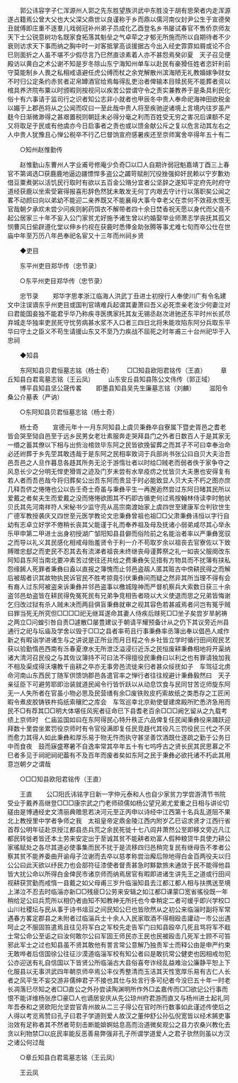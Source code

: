 <!-- { "loadSidebar": true } -->
　　郭公讳容字子仁浑源州人郭之先东胜望族洪武中东胜没于胡有思荣者内走浑源遂占籍焉公曾大父也大父深父鼎世以良谨称于乡而鼎以儒河南仪封尹公生于宣德癸丑就傅即庄重不逐羣儿戏弱冠补州弟子员成化乙酉登名乡书屡试春官不售侨京师友天下士公锐意树功名既家食拓落其魁垒之气卓荦之才郁无所施而所以自期待者不少衰则访求天下事而纳之胸中时一对客抵掌高谈援据古今出入经史霏霏如屑或论不合巳则面折之人虽不堪不少假尽言乃巳然直谅素着人亦不甚怨焉癸卯夏　天子召见便殿访以黄白之术公谢不知是岁冬除山东宁海知州单车以赴民有豪猾任姓者恣奸利前守莫能制乡人畏之私相戒语避任虎公缚而杖之余党解散州滨海陋无礼教婚嫁争财女不时归公定条约赤贫者疋帛罇酒官给焉每得乱吏治者俾输本目赎民死不能葬者资以棺具养济院布粟以时颁暇则按视问以疾苦公尝谓守令之责实兼教养于是条具利民化俗十有六事请于监司行之识者知公志非小就者也甲辰冬中贵人奉命祀海神田欲税金以媚于上郡邑将从之公闻而叹曰一至此哉中贵人将至疾驰逆诸境上言境内往岁虽产麸今日渐微渺得之甚艰置税则朝廷未必得分毫之利而百姓受无穷之害况后课额不足又将取足于民或有他虞亦今日启事者之责也或以馈金献公斥之复以危言动其左右之人中贵人犹豫且心惮公税卒不行乙巳督饷宣府感暑疾还至京师寓舍卒得年五十有二 

　　○知州赵惟勤传 

　　赵惟勤山东曹州人字业甫号修庵少负奇□以□人自期许弱冠魁嘉靖丁酉三上春官不第谒选□获鹿鹿地逼边疆慓悍多盗公之蠲苛赋削冗役挫强抑奸民赖以宁岁歉劝借豆粟煮粥以活饥民行取时有欲以五百金公赂分宜者公坚辞之遂知平定府先时府守道经获鹿以坐索受窘得报喜形辞色然犹未敢发无何丁内艰去守计行以落职矣公闻之畧不动颜曰向以弟幼不能迎二亲养既又不能襄母大事今幸老父在柰何不效菽水恨无官哉朝夕承欢未尝少问疾则躬药饵衣不解带者四十余日焚香祝天愿以身代而父竟不起公居家三十年不妄入公门家贫尤好施予诸生曾以约婚娶举业师萧志学丧抚其孤又悯曹风日偷辟遵化堂以伸乡约视在获鹿时悉俸金助张腾等事尤难七旬而卒公仕在世庙中年至万历八年邑奉祀名宦又十三年而州祠乡贤 

　　◆吏目 

　　东平州吏目郑华传（忠节录） 

　　○东平州吏目郑华传（忠节录） 

　　忠节录 
　　郑华字思孝浙江临海人洪武丁丑进士初授行人奉使川广有令名建文中注误谪东乎州吏目或国判官靖难兵起谓其妻萧曰吾义必死柰亲老汝少何妻泣对曰君能国妾独不能君乎华乃称疾寻医携家托其友无锡丞赵次进驰还东平时州长贰尽弃城走华独率吏民死守忧劳病甚水浆不入口者三四日北将朱能攻陷东阿分兵取东平华曰守土之臣义不苟生请援山东又不至乃力疾战不屈死之时年甫三十台州祀华于入忠祠 

　　◆知县 

　　东阿知县贝君恒墓志铭（杨士奇） 
　　□□知县欧阳君铭传（王直） 
　　章丘知县白君鸾墓志铭（王云凤） 
　　山东安丘县知县陈公文伟传（郭正域） 
　　博平县知县坚公晟传畧 
　　即墨县知县吴先生廉墓志铭（刘麟） 
　　滋阳令桑公介墓表（严讷） 

　　○东阿知县贝君恒墓志铭（杨士奇） 

　　杨士奇 
　　宣德元年十一月东阿知县上虞贝秉彝卒自寮属下暨史胥邑之耆老皆会哭至恸自邑至于远乡民男女老壮素服奔走哭拜县门之外者日数百人于是其家无一缗之蓄其僚以下相与出赀治棺敛毕东阿之民皆欲挽留葬之而其子不可曰幸奉治命必还祔葬于乡先茔其敢违哉于是东阿之民相率致词于兵部尚书张公曰自贝大夫治吾邑吾邑之人旦作暮息各趍其所务无沦于游惰壮者以时给□贼老而弱者佚于家争夺之风息长少之分明无悍吏猾胥之迹及门岁未尝有水旱疫疠之忧皆贝大夫惠也安得复有若人者而吾邑哉今将归葬矣公出吾东阿而贵显于时必能致显人贝大夫不朽之图亦庶几释吾侪之惓惓也公以告壬奇士奇虽与秉彝平生一再邂逅然尝过东阿日暏其民所以爱戴之者矣夫生而爱戴之没而惓惓欲图其不朽即古循吏何过焉按翰林侍读李时勉状贝氏其先河南祥符人宋秘书少监守亮从高宗南渡始家上虞四世至建康军佥判钦世生广德军教授袭庆又四世至元医学教论文忠秉彝曾祖也祖□□父肃秉彝讳恒以字行自幼有志卓立好学不倦稍长丧其父能谨于礼而奉养祖及母及抚诸小弱弟咸尽其心举永乐甲申第二甲进士出身初授湖广邹阳知县县僻而俗险前之名能治者率以严秉彝宽驭之而导以礼义其民感化相戒母贻羞贤令于利一介不苟取岁余以祖丧去官寮佐以下致赙赠忠郄之而吏民不忍其去有流涕者祖丧未终继丧母谨葬祭之礼一如丧父服阕改东阿知县东阿当南北要冲素苦过使往还共给之费秉彝矢见措有方物具而不扰簿有挟私怨缘餙人死罪者秉彝曰盍以直报之簿愧而止邻邑盗刼人匿其赃古中傍耕民得之而解后被刼者识其故物执民诉官民不胜考掠竟引伏秉彝间而疑之然非其所当理不得有会有裔人过东阿被盗来诉秉彝并邻邑盗事以檄城隍神而严督机察兵大索数日获三十余盗邻邑劫盗皆在耕民得免冤死民有兄弟争竞相告者晓以大义使退而思之兄弟皆悔谢乞归改过狱有杀人贼未决而两目俱盲秉彝就审之视其容色若甚戚焉者问岂有冤乎贼曰罪当死无所究但□□□□祀无继耳遂命其妻人侍疾后赇死□□坐子矣尝岁旱躬祷之两立□问蝗引咎自责□遽散□屡豊建议于朝请平耀预备计从之仍下其议旁近州县通行之祀与坛庙及学舍以毁于□□之县者率苟且行事秉彝率丞簿出奉以倡邑人咸作新之有暇诣学进诸生与之讲说是正所业而月日程之令乡社皆立学时循行田间观民艺获以验勤惰邑西南有泺春夏潦水无所泄泛溢浸衍近泺之民恒废耕秉彝相地将开渠纳诸大清河召民役之与其佐议簿持不可曰法不得擅役民秉彝曰以利之也有罪请独加我不相及渠成得沃壤教千亩耕之卒亦无事旁邑流徙来归者甚众绥抚如子　车驾征北虏命河南山东西民丁随军供馈饷郡邑各遣官率之惮行者往往规避计秉彝毅然曰　天子亲征臣下可避劳耶即治装就道民闻令行皆忻跃以从动息饮食与民同甘苦讫师旋东阿无一人失所者在官虽小物必思及民营缮有余□废铁败皮朽索故纸之类悉存之工匠闲暇令煮皮胶铸铁杵捣纸索穰贮之库会　车驾巡幸北京勑使督建席殿所贮悉济急用而民不□有荐其□□明大体堪任风宪者征命巳下县耆老百余□□□阙乞留从之九载考绩上京师时　仁庙监国如曰在东阿得民心特升秩正六品俾复任民闻秉彝役来踊跃迎拜数十里尝坐累罚役京师时有令官役满即复任民竞趍代其役凡三罚役民三代之不厌而愈力其得人如此秉彝和厚乐易于物无忤而执守甚坚善饮酒既仕遂疏之勤于公务日中而食夜　鼓而寐盛寒暑不自逸率常其卒年五十有七呜呼古之贤长民其民思慕之不巳者多见于祠祀祠祀葢有不及百年而废者矣如东阿之民于秉彝必欲托诸不朽此其用意岂朝夕之谓哉 

　　○□□知县欧阳君铭传（王直） 

　　王直 
　　公□阳氏讳铭字日新一字仲元泰和人也自少家贫力学尝游清节书院受业于戴养高继登□□□康宗武之门老师硕儒如杨公望兄弟尤爱重之日相与讲论切磋由是博通经史文清丽典赡思若决河元至正丙申以诗经中江西第十名兵乱道阻不果北上教授里中学者争师之我　太祖皇帝定鼎金陵江西内附岁乙巳诏求贤才江西行省首荐公明年征赴京授江都县丞兵荒之余民死徙十七八闾井萧然公至即移文旁近凡江都民转徙者皆还本土劳来安定出于至诚其贫不能耕者劝富人假种粮贷牛具使力耕公家徭赋处之各尽其道必使事集而民不扰于是流移四归邑稍完复民有继母告不孝者公察其贫不能养委曲开谕母子泣谢而去卒以慈孝称尝治廨后隙地得白金百两役夫以归公公曰此天欲以纾民力也会部符征漆使者督责甚急时黟歙旅未通敛于民不能得他县皆大扰公命以所得白金俾民市诸京师而纳焉居官有暇即进诸生讲先王之道或行田间视耕获赏勤而戒惰一县戴之如父母甫三岁升临淄知县去江都江都人相与扶携送至境上涕泣不忍去时临淄亦新□□残疲□公劳来安辑之如江都□课蒙□宽省徭役既一年稍给足公曰兵荒所以相仍者由知不知教神无所托也今幸稍定二者可缓乎即兴学校□山川社稷坛与民从事于诗书俎豆之间民知公巳也皆欣然从之初公来临淄时副将军常遇春方畧定郡县之未附者过临淄兵士十余人入民家取酒不得相殴击讙动一市公出遇呵止之不服固笞遣焉且往见将军白之军校先走告军门曰知县殴卒几死且骂将军不戢士常公命公至诟之曰汝何敢尔公曰军固王师民亦王民也民被殴击几死军士顾不可笞邪此军士之过也知县虽不贤其敢他有詈言常公意解乃独责军士而释公由是申严约束无敢哗者后信国徐公往征沙漠道临淄军校有知公者曰是敢抗常公健吏也因相戒勿犯公亦迎送有礼自信国以下皆贤公所临淄古大县俗喜夸诈经乱益难治公廉静平恕上下化服县以无事洪武四年朝京师卒焉公丰仪秀整清而玉洁其天性宽厚乐易有古仁人长者之风平生不妄交游非儒绅君子不接也其仕与处言行多可纪者今没巳五十年一时老长凋落巳尽知之者□□直公之外孙尝读陶渊明所作外□孟嘉传而□□欲记公行事而恨不能详维杨张彦□豪□人也谪居安庆从先公琼州府君游而直又与杨州进士起礼同年吾泰和之贤欧阳允坚尝官青州故从二三子得公在官时所行数事如此谨述传使后之人得以考览焉赞曰孔子曰君子学道则爱人故汉之董仲舒公孙弘倪宽皆以经术餙吏事治效有足称者其不然者苛刻击断能媕婀姑息高而治道微矣观公之县力农桑兴教化去贪以利物禁□以庇民率能反恶善易弊强非孔子所谓学道爱人之君子欤然则虽以方汉之诸公何过哉 

　　○章丘知县白君鸾墓志铭（王云凤） 

　　王云凤 

